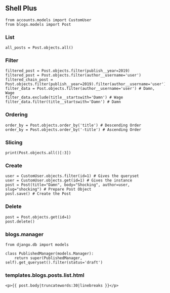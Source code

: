 ## Shell Plus ##

    from accounts.models import CustomUser
    from blogs.models import Post

### List ###

    all_posts = Post.objects.all()

### Filter ###

    filtered_post = Post.objects.filter(publish__year=2019)
    filtered_post = Post.objects.filter(author__username='user')
    filtered_chain_post = Post.objects.filter(publish__year=2019).filter(author__username='user')
    filter_data = Post.objects.filter(author__username='user') # Damn, Wage
    filter_data.exclude(title__startswith='Damn') # Wage
    filter_data.filter(title__startswith='Damn') # Damn

### Ordering ###

    order_by = Post.objects.order_by('title') # Descending Order
    order_by = Post.objects.order_by('-title') # Ascending Order

### Slicing ###

    print(Post.objects.all()[:3])

### Create ###

    user = CustomUser.objects.filter(id=1) # Gives the queryset
    user = CustomUser.objects.get(id=1) # Gives the instance
    post = Post(title="Damn", body="Shocking", author=user, slug="shocking") # Prepare Post Object
    post.save() # Create the Post

### Delete ###

    post = Post.objects.get(id=1)
    post.delete()

### blogs.manager ###

    from django.db import models

    class PublishedManager(models.Manager):
        return super(PublishedManager, self).get_queryset().filter(status='draft')

### templates.blogs.posts.list.html ###

    <p>{{ post.body|truncatewords:30|linebreaks }}</p>
